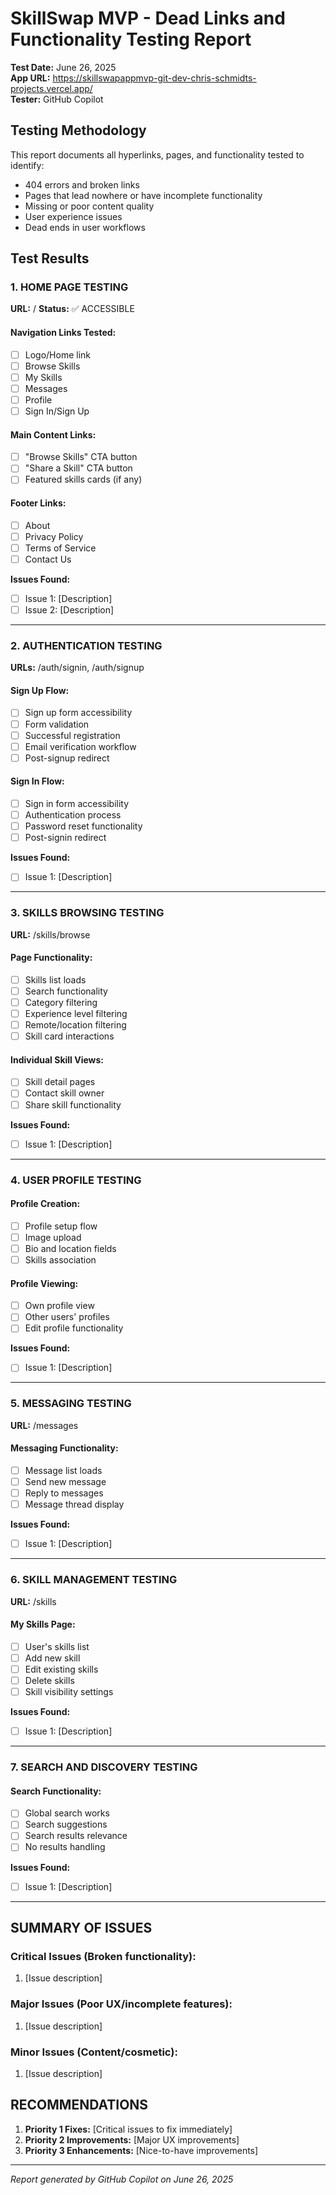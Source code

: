 # SkillSwap MVP - Dead Links and Functionality Testing Report

**Test Date:** June 26, 2025  
**App URL:** https://skillswapappmvp-git-dev-chris-schmidts-projects.vercel.app/  
**Tester:** GitHub Copilot  

## Testing Methodology

This report documents all hyperlinks, pages, and functionality tested to identify:
- 404 errors and broken links
- Pages that lead nowhere or have incomplete functionality
- Missing or poor content quality
- User experience issues
- Dead ends in user workflows

## Test Results

### 1. HOME PAGE TESTING
**URL:** /
**Status:** ✅ ACCESSIBLE

#### Navigation Links Tested:
- [ ] Logo/Home link
- [ ] Browse Skills
- [ ] My Skills  
- [ ] Messages
- [ ] Profile
- [ ] Sign In/Sign Up

#### Main Content Links:
- [ ] "Browse Skills" CTA button
- [ ] "Share a Skill" CTA button
- [ ] Featured skills cards (if any)

#### Footer Links:
- [ ] About
- [ ] Privacy Policy
- [ ] Terms of Service
- [ ] Contact Us

**Issues Found:**
- [ ] Issue 1: [Description]
- [ ] Issue 2: [Description]

---

### 2. AUTHENTICATION TESTING
**URLs:** /auth/signin, /auth/signup

#### Sign Up Flow:
- [ ] Sign up form accessibility
- [ ] Form validation
- [ ] Successful registration
- [ ] Email verification workflow
- [ ] Post-signup redirect

#### Sign In Flow:
- [ ] Sign in form accessibility
- [ ] Authentication process
- [ ] Password reset functionality
- [ ] Post-signin redirect

**Issues Found:**
- [ ] Issue 1: [Description]

---

### 3. SKILLS BROWSING TESTING
**URL:** /skills/browse

#### Page Functionality:
- [ ] Skills list loads
- [ ] Search functionality
- [ ] Category filtering
- [ ] Experience level filtering
- [ ] Remote/location filtering
- [ ] Skill card interactions

#### Individual Skill Views:
- [ ] Skill detail pages
- [ ] Contact skill owner
- [ ] Share skill functionality

**Issues Found:**
- [ ] Issue 1: [Description]

---

### 4. USER PROFILE TESTING

#### Profile Creation:
- [ ] Profile setup flow
- [ ] Image upload
- [ ] Bio and location fields
- [ ] Skills association

#### Profile Viewing:
- [ ] Own profile view
- [ ] Other users' profiles
- [ ] Edit profile functionality

**Issues Found:**
- [ ] Issue 1: [Description]

---

### 5. MESSAGING TESTING
**URL:** /messages

#### Messaging Functionality:
- [ ] Message list loads
- [ ] Send new message
- [ ] Reply to messages
- [ ] Message thread display

**Issues Found:**
- [ ] Issue 1: [Description]

---

### 6. SKILL MANAGEMENT TESTING
**URL:** /skills

#### My Skills Page:
- [ ] User's skills list
- [ ] Add new skill
- [ ] Edit existing skills
- [ ] Delete skills
- [ ] Skill visibility settings

**Issues Found:**
- [ ] Issue 1: [Description]

---

### 7. SEARCH AND DISCOVERY TESTING

#### Search Functionality:
- [ ] Global search works
- [ ] Search suggestions
- [ ] Search results relevance
- [ ] No results handling

**Issues Found:**
- [ ] Issue 1: [Description]

---

## SUMMARY OF ISSUES

### Critical Issues (Broken functionality):
1. [Issue description]

### Major Issues (Poor UX/incomplete features):
1. [Issue description]

### Minor Issues (Content/cosmetic):
1. [Issue description]

## RECOMMENDATIONS

1. **Priority 1 Fixes:** [Critical issues to fix immediately]
2. **Priority 2 Improvements:** [Major UX improvements]
3. **Priority 3 Enhancements:** [Nice-to-have improvements]

---
*Report generated by GitHub Copilot on June 26, 2025*
